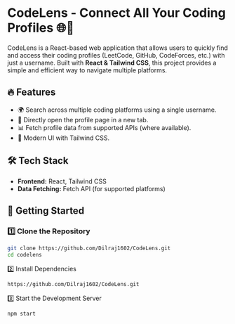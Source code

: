 # CodeLens - Connect All Your Coding Profiles 🌐🚀

CodeLens is a React-based web application that allows users to quickly find and access their coding profiles (LeetCode, GitHub, CodeForces, etc.) with just a username. Built with **React & Tailwind CSS**, this project provides a simple and efficient way to navigate multiple platforms.

## 🔥 Features
- 🌍 Search across multiple coding platforms using a single username.
- 🔗 Directly open the profile page in a new tab.
- 📊 Fetch profile data from supported APIs (where available).
- 🎨 Modern UI with Tailwind CSS.

## 🛠 Tech Stack
- **Frontend:** React, Tailwind CSS
- **Data Fetching:** Fetch API (for supported platforms)

## 🚀 Getting Started

### 1️⃣ Clone the Repository
```sh
git clone https://github.com/Dilraj1602/CodeLens.git
cd codelens
```
2️⃣ Install Dependencies
```sh
https://github.com/Dilraj1602/CodeLens.git
```

3️⃣ Start the Development Server
```sh
npm start
```
